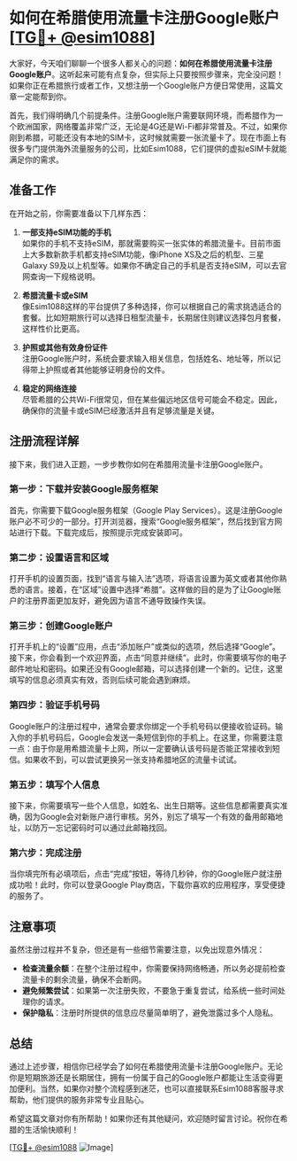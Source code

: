 # 如何在希腊使用流量卡注册Google账户[[TG💪+ @esim1088](https://t.me/s/esim1088)]

大家好，今天咱们聊聊一个很多人都关心的问题：**如何在希腊使用流量卡注册Google账户**。这听起来可能有点复杂，但实际上只要按照步骤来，完全没问题！如果你正在希腊旅行或者工作，又想注册一个Google账户方便日常使用，这篇文章一定能帮到你。

首先，我们得明确几个前提条件。注册Google账户需要联网环境，而希腊作为一个欧洲国家，网络覆盖非常广泛，无论是4G还是Wi-Fi都非常普及。不过，如果你刚到希腊，可能还没有本地的SIM卡，这时候就需要一张流量卡了。现在市面上有很多专门提供海外流量服务的公司，比如Esim1088，它们提供的虚拟eSIM卡就能满足你的需求。

## 准备工作

在开始之前，你需要准备以下几样东西：

1. **一部支持eSIM功能的手机**  
   如果你的手机不支持eSIM，那就需要购买一张实体的希腊流量卡。目前市面上大多数新款手机都支持eSIM功能，像iPhone XS及之后的机型、三星Galaxy S9及以上机型等。如果你不确定自己的手机是否支持eSIM，可以去官网查询一下规格说明。

2. **希腊流量卡或eSIM**  
   像Esim1088这样的平台提供了多种选择，你可以根据自己的需求挑选适合的套餐。比如短期旅行可以选择日租型流量卡，长期居住则建议选择包月套餐，这样性价比更高。

3. **护照或其他有效身份证件**  
   注册Google账户时，系统会要求输入相关信息，包括姓名、地址等，所以记得带上护照或者其他能够证明身份的文件。

4. **稳定的网络连接**  
   尽管希腊的公共Wi-Fi很常见，但在某些偏远地区信号可能会不稳定。因此，确保你的流量卡或eSIM已经激活并且有足够流量是关键。

## 注册流程详解

接下来，我们进入正题，一步步教你如何在希腊用流量卡注册Google账户。

### 第一步：下载并安装Google服务框架

首先，你需要下载Google服务框架（Google Play Services）。这是注册Google账户必不可少的一部分。打开浏览器，搜索“Google服务框架”，然后找到官方网站进行下载。下载完成后，按照提示完成安装即可。

### 第二步：设置语言和区域

打开手机的设置页面，找到“语言与输入法”选项，将语言设置为英文或者其他你熟悉的语言。接着，在“区域”设置中选择“希腊”。这样做的目的是为了让Google账户的注册界面更加友好，避免因为语言不通导致操作失误。

### 第三步：创建Google账户

打开手机上的“设置”应用，点击“添加账户”或类似的选项，然后选择“Google”。接下来，你会看到一个欢迎界面，点击“同意并继续”。此时，你需要填写你的电子邮件地址和密码。如果还没有Google邮箱，可以选择创建一个新的。记住，这里填写的信息必须真实有效，否则后续可能会遇到麻烦。

### 第四步：验证手机号码

Google账户的注册过程中，通常会要求你绑定一个手机号码以便接收验证码。输入你的手机号码后，Google会发送一条短信到你的手机上。在这里，你需要注意一点：由于你是用希腊流量卡上网，所以一定要确认该号码是否能正常接收到短信。如果收不到，可以尝试更换另一张支持希腊地区的流量卡试试。

### 第五步：填写个人信息

接下来，你需要填写一些个人信息，如姓名、出生日期等。这些信息都需要真实准确，因为Google会对新账户进行审核。另外，别忘了填写一个有效的备用邮箱地址，以防万一忘记密码时可以通过此邮箱找回。

### 第六步：完成注册

当你填完所有必填项后，点击“完成”按钮，等待几秒钟，你的Google账户就注册成功啦！此时，你可以登录Google Play商店，下载你喜欢的应用程序，享受便捷的服务了。

## 注意事项

虽然注册过程并不复杂，但还是有一些细节需要注意，以免出现意外情况：

- **检查流量余额**：在整个注册过程中，你需要保持网络畅通，所以务必提前检查流量卡的剩余流量，确保不会断网。
- **避免频繁尝试**：如果第一次注册失败，不要急于重复尝试，给系统一些时间处理你的请求。
- **保护隐私**：注册时所提供的信息应尽量简单明了，避免泄露过多个人隐私。

## 总结

通过上述步骤，相信你已经学会了如何在希腊使用流量卡注册Google账户。无论你是短期旅游还是长期居住，拥有一份属于自己的Google账户都能让生活变得更加便利。当然，如果你对整个流程感到迷茫，也可以直接联系Esim1088客服寻求帮助，他们提供的服务非常专业且贴心。

希望这篇文章对你有所帮助！如果你还有其他疑问，欢迎随时留言讨论。祝你在希腊的生活愉快顺利！

[[TG💪+ @esim1088](https://t.me/s/esim1088) ![Image](https://i.postimg.cc/4NQfJmqS/Snipaste-2025-05-13-00-14-12.png)]